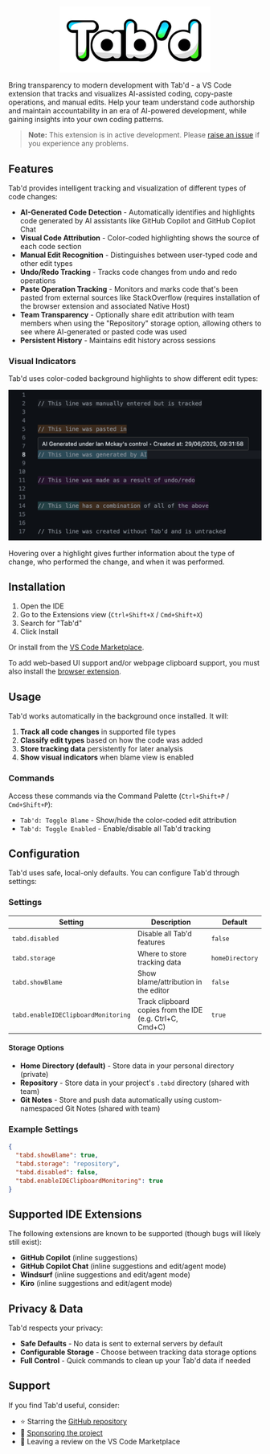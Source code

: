 <p align="center">
  <img src="https://github.com/iann0036/iann0036/blob/master/static/tabd_logo.png?raw=true" alt="Tab'd Logo" width="300px" />
</p>

Bring transparency to modern development with Tab'd - a VS Code extension that tracks and visualizes AI-assisted coding, copy-paste operations, and manual edits. Help your team understand code authorship and maintain accountability in an era of AI-powered development, while gaining insights into your own coding patterns.

>**Note:** This extension is in active development. Please [raise an issue](https://github.com/iann0036/tabd/issues) if you experience any problems.

## Features

Tab'd provides intelligent tracking and visualization of different types of code changes:

- **AI-Generated Code Detection** - Automatically identifies and highlights code generated by AI assistants like GitHub Copilot and GitHub Copilot Chat
- **Visual Code Attribution** - Color-coded highlighting shows the source of each code section
- **Manual Edit Recognition** - Distinguishes between user-typed code and other edit types
- **Undo/Redo Tracking** - Tracks code changes from undo and redo operations
- **Paste Operation Tracking** - Monitors and marks code that's been pasted from external sources like StackOverflow (requires installation of the browser extension and associated Native Host)
- **Team Transparency** - Optionally share edit attribution with team members when using the "Repository" storage option, allowing others to see where AI-generated or pasted code was used
- **Persistent History** - Maintains edit history across sessions

### Visual Indicators

Tab'd uses color-coded background highlights to show different edit types:

![](https://github.com/iann0036/iann0036/blob/master/static/tabd_screenshot.png?raw=true)

Hovering over a highlight gives further information about the type of change, who performed the change, and when it was performed.

## Installation

1. Open the IDE
2. Go to the Extensions view (`Ctrl+Shift+X` / `Cmd+Shift+X`)
3. Search for "Tab'd"
4. Click Install

Or install from the [VS Code Marketplace](https://marketplace.visualstudio.com/items?itemName=iann0036.tabd).

To add web-based UI support and/or webpage clipboard support, you must also install the [browser extension](https://github.com/iann0036/tabd-extension).

## Usage

Tab'd works automatically in the background once installed. It will:

1. **Track all code changes** in supported file types
2. **Classify edit types** based on how the code was added
3. **Store tracking data** persistently for later analysis
4. **Show visual indicators** when blame view is enabled

### Commands

Access these commands via the Command Palette (`Ctrl+Shift+P` / `Cmd+Shift+P`):

- `Tab'd: Toggle Blame` - Show/hide the color-coded edit attribution
- `Tab'd: Toggle Enabled` - Enable/disable all Tab'd tracking

## Configuration

Tab'd uses safe, local-only defaults. You can configure Tab'd through settings:

### Settings

| Setting | Description | Default |
|---------|-------------|---------|
| `tabd.disabled` | Disable all Tab'd features | `false` |
| `tabd.storage` | Where to store tracking data | `homeDirectory` |
| `tabd.showBlame` | Show blame/attribution in the editor | `false` |
| `tabd.enableIDEClipboardMonitoring` | Track clipboard copies from the IDE (e.g. Ctrl+C, Cmd+C) | `true` |

#### Storage Options

- **Home Directory (default)** - Store data in your personal directory (private)
- **Repository** - Store data in your project's `.tabd` directory (shared with team)
- **Git Notes** - Store and push data automatically using custom-namespaced Git Notes (shared with team)

### Example Settings

```json
{
  "tabd.showBlame": true,
  "tabd.storage": "repository",
  "tabd.disabled": false,
  "tabd.enableIDEClipboardMonitoring": true
}
```

## Supported IDE Extensions

The following extensions are known to be supported (though bugs will likely still exist):

- **GitHub Copilot** (inline suggestions)
- **GitHub Copilot Chat** (inline suggestions and edit/agent mode)
- **Windsurf** (inline suggestions and edit/agent mode)
- **Kiro** (inline suggestions and edit/agent mode)

## Privacy & Data

Tab'd respects your privacy:

- **Safe Defaults** - No data is sent to external servers by default
- **Configurable Storage** - Choose between tracking data storage options
- **Full Control** - Quick commands to clean up your Tab'd data if needed

## Support

If you find Tab'd useful, consider:

- ⭐ Starring the [GitHub repository](https://github.com/iann0036/tabd)
- 💝 [Sponsoring the project](https://github.com/sponsors/iann0036)
- 📝 Leaving a review on the VS Code Marketplace
